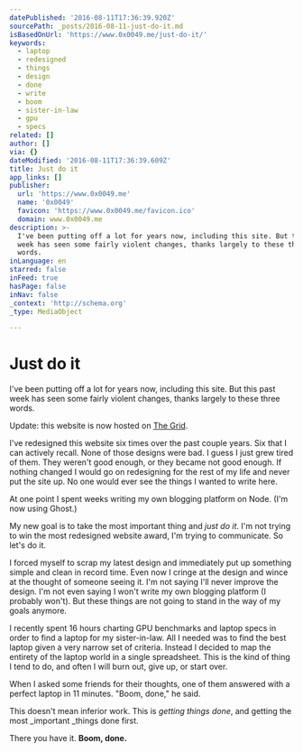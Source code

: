 ```yaml
---
datePublished: '2016-08-11T17:36:39.920Z'
sourcePath: _posts/2016-08-11-just-do-it.md
isBasedOnUrl: 'https://www.0x0049.me/just-do-it/'
keywords:
  - laptop
  - redesigned
  - things
  - design
  - done
  - write
  - boom
  - sister-in-law
  - gpu
  - specs
related: []
author: []
via: {}
dateModified: '2016-08-11T17:36:39.609Z'
title: Just do it
app_links: []
publisher:
  url: 'https://www.0x0049.me'
  name: '0x0049'
  favicon: 'https://www.0x0049.me/favicon.ico'
  domain: www.0x0049.me
description: >-
  I've been putting off a lot for years now, including this site. But this past
  week has seen some fairly violent changes, thanks largely to these three
  words.
inLanguage: en
starred: false
inFeed: true
hasPage: false
inNav: false
_context: 'http://schema.org'
_type: MediaObject

---
```

# Just do it

I've been putting off a lot for years now, including this site. But this past week has seen some fairly violent changes, thanks largely to these three words.

Update: this website is now hosted on [The Grid][0].

I've redesigned this website six times over the past couple years. Six that I can actively recall. None of those designs were bad. I guess I just grew tired of them. They weren't good enough, or they became not good enough. If nothing changed I would go on redesigning for the rest of my life and never put the site up. No one would ever see the things I wanted to write here.

At one point I spent weeks writing my own blogging platform on Node. (I'm now using Ghost.)

My new goal is to take the most important thing and _just do it_. I'm not trying to win the most redesigned website award, I'm trying to communicate. So let's do it.

I forced myself to scrap my latest design and immediately put up something simple and clean in record time. Even now I cringe at the design and wince at the thought of someone seeing it. I'm not saying I'll never improve the design. I'm not even saying I won't write my own blogging platform (I probably won't). But these things are not going to stand in the way of my goals anymore.

I recently spent 16 hours charting GPU benchmarks and laptop specs in order to find a laptop for my sister-in-law. All I needed was to find the best laptop given a very narrow set of criteria. Instead I decided to map the entirety of the laptop world in a single spreadsheet. This is the kind of thing I tend to do, and often I will burn out, give up, or start over.

When I asked some friends for their thoughts, one of them answered with a perfect laptop in 11 minutes. "Boom, done," he said.

This doesn't mean inferior work. This is _getting things done_, and getting the most _important _things done first.

There you have it. **Boom, done.**

[0]: https://thegrid.io/
